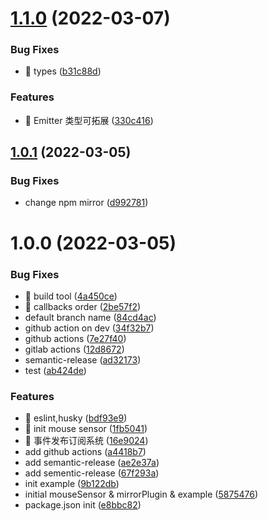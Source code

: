 # [1.1.0](https://github.com/0-Captain/draggable-ts/compare/v1.0.1...v1.1.0) (2022-03-07)

### Bug Fixes

- 🐛 types ([b31c88d](https://github.com/0-Captain/draggable-ts/commit/b31c88d13fd75c30321c7d6432e07e3de7addeda))

### Features

- 🎸 Emitter 类型可拓展 ([330c416](https://github.com/0-Captain/draggable-ts/commit/330c41677eea2499fb48dd721e860547ac0571fc))

## [1.0.1](https://github.com/0-Captain/draggable-ts/compare/v1.0.0...v1.0.1) (2022-03-05)

### Bug Fixes

- change npm mirror ([d992781](https://github.com/0-Captain/draggable-ts/commit/d992781df755d6ffb7d8dcee7c7177e9ef10f4f6))

# 1.0.0 (2022-03-05)

### Bug Fixes

- 🐛 build tool ([4a450ce](https://github.com/0-Captain/draggable-ts/commit/4a450cedeadaa1a9898aa172e6edc01ee6f7dd9a))
- 🐛 callbacks order ([2be57f2](https://github.com/0-Captain/draggable-ts/commit/2be57f226c3298876425d436bec3ea29d0ea8c67))
- default branch name ([84cd4ac](https://github.com/0-Captain/draggable-ts/commit/84cd4ac840446cc09f90c6929c3e928f594b9678))
- github action on dev ([34f32b7](https://github.com/0-Captain/draggable-ts/commit/34f32b72fdf002487ecf340c8babe4914e1e5fda))
- github actions ([7e27f40](https://github.com/0-Captain/draggable-ts/commit/7e27f40a9f090fbcbc81b0b2ab060f5f7a79bf8e))
- gitlab actions ([12d8672](https://github.com/0-Captain/draggable-ts/commit/12d86725b9363a0cbe4f75c3f115338d22aa5cfd))
- semantic-release ([ad32173](https://github.com/0-Captain/draggable-ts/commit/ad32173277778ae16d05c591560b4884c113fe3d))
- test ([ab424de](https://github.com/0-Captain/draggable-ts/commit/ab424de6cb46219a8e4107bf0236fa64b8f5b35e))

### Features

- 🎸 eslint,husky ([bdf93e9](https://github.com/0-Captain/draggable-ts/commit/bdf93e9deda57f0e23e90e82efdab998edfab2d2))
- 🎸 init mouse sensor ([1fb5041](https://github.com/0-Captain/draggable-ts/commit/1fb50414ae0d486f37127f02fc75444cc8de77fb))
- 🎸 事件发布订阅系统 ([16e9024](https://github.com/0-Captain/draggable-ts/commit/16e9024c359144b7ee2c89aed9335a3492a20abb))
- add github actions ([a4418b7](https://github.com/0-Captain/draggable-ts/commit/a4418b706a18c48c53b5ddddbdb1e7db15493e03))
- add semantic-release ([ae2e37a](https://github.com/0-Captain/draggable-ts/commit/ae2e37ab79884e7dcf50bfd69fdfca0abf413128))
- add sementic-release ([67f293a](https://github.com/0-Captain/draggable-ts/commit/67f293a38f8a7d2f642b839c699096206127a9cd))
- init example ([9b122db](https://github.com/0-Captain/draggable-ts/commit/9b122dbddf24311ed8d5033d1365eb3def11995d))
- initial mouseSensor & mirrorPlugin & example ([5875476](https://github.com/0-Captain/draggable-ts/commit/58754767fb5c3f4fba502cf38551dac0cbf7b477))
- package.json init ([e8bbc82](https://github.com/0-Captain/draggable-ts/commit/e8bbc820edb9bae42d7fd0ab944f59130a5064a2))
